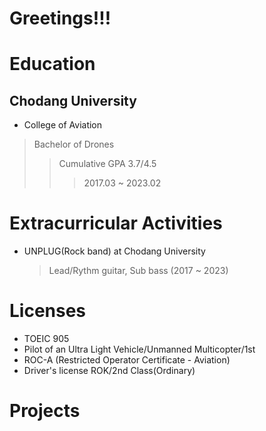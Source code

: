 
# Greetings!!!

# Education
## Chodang University
- College of Aviation
> Bachelor of Drones
>> Cumulative GPA 3.7/4.5
>>> 2017.03 ~ 2023.02

# Extracurricular Activities
- UNPLUG(Rock band) at Chodang University
    > Lead/Rythm guitar, Sub bass (2017 ~ 2023)
# Licenses
- TOEIC 905
- Pilot of an Ultra Light Vehicle/Unmanned Multicopter/1st
- ROC-A (Restricted Operator Certificate - Aviation)
- Driver's license ROK/2nd Class(Ordinary)

# Projects

# 

